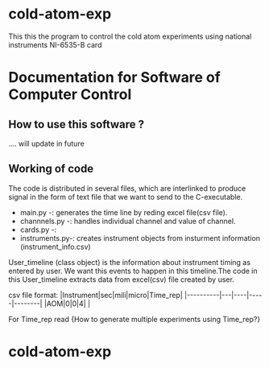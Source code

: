 # cold-atom-exp
This this the program to control the cold atom experiments using national instruments NI-6535-B card

# Documentation for Software of Computer Control 

## How to use this software ?
   
   .... will update in future

## Working of code 

The code is distributed in several files, which are interlinked to produce signal in the form of text file that we want to send to the C-executable.

- main.py -: generates the time line by reding excel file(csv file).
- channnels.py -: handles individual channel and value of channel.
- cards.py -:
- instruments.py-: creates instrument objects from insturment information (instrument_info.csv)
  
User_timeline (class object) is the information about instrument timing as entered by user. We want this events to happen in this timeline.The code in this User_timeline extracts data from excel(csv) file created by user.
  
csv file format:
|Instrument|sec|mili|micro|Time_rep|
|----------|---|----|-----|--------|
|AOM|0|0|4| |

For Time_rep read {How to generate multiple experiments using Time_rep?}



# cold-atom-exp
